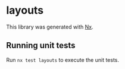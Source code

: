 # layouts

This library was generated with [Nx](https://nx.dev).

## Running unit tests

Run `nx test layouts` to execute the unit tests.


